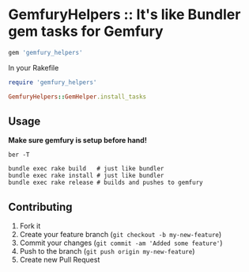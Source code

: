# GemfuryHelpers :: It's like Bundler gem tasks for Gemfury

```ruby
gem 'gemfury_helpers'
```

In your Rakefile

```ruby
require 'gemfury_helpers'

GemfuryHelpers::GemHelper.install_tasks
```

## Usage

**Make sure gemfury is setup before hand!**

```
ber -T

bundle exec rake build   # just like bundler
bundle exec rake install # just like bundler
bundle exec rake release # builds and pushes to gemfury
```

## Contributing

1. Fork it
2. Create your feature branch (`git checkout -b my-new-feature`)
3. Commit your changes (`git commit -am 'Added some feature'`)
4. Push to the branch (`git push origin my-new-feature`)
5. Create new Pull Request
